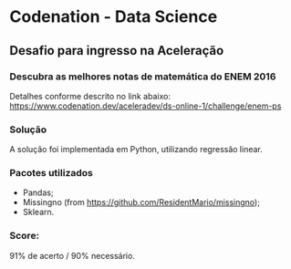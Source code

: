 # Codenation - Data Science 
## Desafio para ingresso na Aceleração

### Descubra as melhores notas de matemática do ENEM 2016
Detalhes conforme descrito no link abaixo:
https://www.codenation.dev/aceleradev/ds-online-1/challenge/enem-ps

### Solução
A solução foi implementada em Python, utilizando regressão linear.

### Pacotes utilizados
* Pandas;
* Missingno (from https://github.com/ResidentMario/missingno);
* Sklearn.

### Score: 
91% de acerto / 90% necessário.
